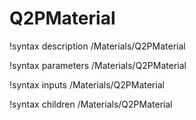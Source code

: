 <!-- MOOSE Documentation Stub: Remove this when content is added. -->

# Q2PMaterial

!syntax description /Materials/Q2PMaterial

!syntax parameters /Materials/Q2PMaterial

!syntax inputs /Materials/Q2PMaterial

!syntax children /Materials/Q2PMaterial

